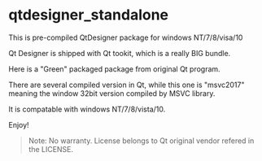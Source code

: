 # qtdesigner_standalone
This is pre-compiled QtDesigner package for windows NT/7/8/visa/10


Qt Designer is shipped with Qt tookit, which is a really BIG bundle.

Here is a "Green" packaged package from original Qt program.

There are several compiled version in Qt, while this one is "msvc2017" meaning the window 32bit version compiled by MSVC library.

It is compatable with windows NT/7/8/vista/10.

Enjoy!

> Note: No warranty. License belongs to Qt original vendor refered in the LICENSE.

